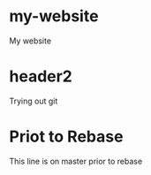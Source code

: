 # my-website
My website

# header2
Trying out git

# Priot to Rebase
This line is on master prior to rebase
